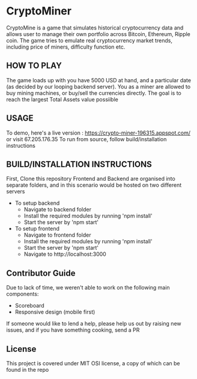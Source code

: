 # CryptoMiner

CryptoMine is a game that simulates historical cryptocurrency data and allows user to manage their own portfolio across Bitcoin, Ethereum, Ripple coin. The game tries to emulate real cryptocurrency market trends, including price of miners, difficulty function etc.
  
## HOW TO PLAY
The game loads up with you have 5000 USD at hand, and a particular date (as decided by our looping backend server). You as a miner are allowed to buy mining machines, or buy/sell the currencies directly. The goal is to reach the largest Total Assets value possiible
## USAGE
To demo, here's a live version : https://crypto-miner-196315.appspot.com/ or visit 67.205.176.35
To run from source, follow build/installation instructions

## BUILD/INSTALLATION INSTRUCTIONS
First, Clone this repository
Frontend and Backend are organised into separate folders, and in this scenario would be hosted on two different servers
* To setup backend
  * Navigate to backend folder
  * Install the required modules by running 'npm install'
  * Start the server by 'npm start'
* To setup frontend
  * Navigate to frontend folder
  * Install the required modules by running 'npm install'
  * Start the server by 'npm start'
  * Navigate to http://localhost:3000


## Contributor Guide
Due to lack of time, we weren't able to work on the following main components:
* Scoreboard
* Responsive design (mobile first)

If someone would like to lend a help, please help us out by raising new issues, and if you have something cooking, send a PR 
## License 
This project is covered under MIT OSI license, a copy of which can be found in the repo
